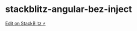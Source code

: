 # stackblitz-angular-bez-inject

[Edit on StackBlitz ⚡️](https://stackblitz.com/edit/stackblitz-starters-fqvnyr)